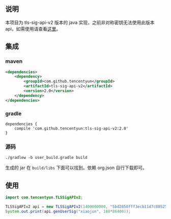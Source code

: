 ## 说明
本项目为 tls-sig-api-v2 版本的 java 实现，之前非对称密钥无法使用此版本 api，如需使用请查看[这里](https://github.com/tencentyun/tls-sig-api-java)。

## 集成
### maven
``` xml
<dependencies>
    <dependency>
        <groupId>com.github.tencentyun</groupId>
        <artifactId>tls-sig-api-v2</artifactId>
        <version>2.0</version>
    </dependency>
</dependencies>
```

### gradle
```
dependencies {
    compile 'com.github.tencentyun:tls-sig-api-v2:2.0'
}
```

### 源码
``` shell
./gradlew -b user_build.gradle build
```
生成的 jar 在 `build/libs` 下面可以找到。依赖 org.json 自行下载即可。

## 使用
``` java
import com.tencentyun.TLSSigAPIv2;

TLSSigAPIv2 api = new TLSSigAPIv2(1400000000, "5bd2850fff3ecb11d7c805251c51ee463a25727bddc2385f3fa8bfee1bb93b5e");
System.out.print(api.genUserSig("xiaojun", 180*86400));
```
